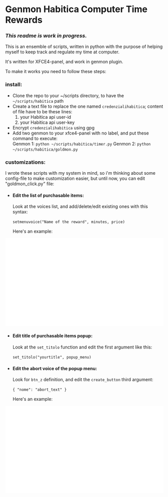 # Genmon Habitica Computer Time Rewards  
  
### _This readme is work in progress._  
  
This is an ensemble of scripts, written in python with the purpose of helping myself to keep track and regulate my time at computer.  
  
It's written for XFCE4-panel, and work in genmon plugin.  
  
To make it works you need to follow these steps:

  

### install:
 - Clone the repo to your ~/scripts directory, to have the `~/scripts/habitica` path  
 - Create a text file to replace the one named `credenzialihabitica`; content of file have to be these lines:
	1. your Habitica api user-id
	2. your Habitica api user-key  
 - Encrypt `credenzialihabitica` using gpg  
 - Add two genmon to your xfce4-panel with no label, and put these command to execute:  
    Genmon 1: `python ~/scripts/habitica/timer.py`
    Genmon 2: `python ~/scripts/habitica/goldmon.py`
 
### customizations:  
I wrote these scripts with my system in mind, so i'm thinking about some config-file to make customization easier, but until now, you can edit "goldmon_click.py" file:  
  
- #### Edit the list of purchasable items:

	Look at the voices list, and add/delete/edit existing ones with this syntax:

  	`setmenuvoice("Name of the reward", minutes, price)`

	Here's an example:

![a](https://github.com/DavideFasolo/habitica/blob/8109a475f186482ca5fbfd25566df071a3231798/images/voices.svg)
  
- #### Edit title of purchasable items popup:

	Look at the `set_titolo` function and edit the first argument like this:

	`set_titolo("yourtitle", popup_menu)`

- #### Edit the abort voice of the popup menu:

	Look for `btn_z` definition, and edit the `create_button` third argument:

	`{ "nome": "abort_text" }`

	Here's an example:

![a](https://github.com/DavideFasolo/habitica/blob/bd4b09b90247c70bd62234040476dfb28b3a8b20/images/create_button.svg)
